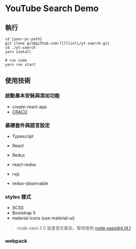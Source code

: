 # YouTube Search Demo


## 執行

```shell
cd {your-pc-path}
git clone git@github.com:lllllinli/yt-saerch.git
cd ./yt-saerch
yarn inatall

# run code 
yarn run start

````


## 使用技術

### 啟動基本安裝與添加功能

+ create-react-app
+ [CRACO](https://github.com/gsoft-inc/craco)


### 基礎套件與語言設定

+ Typescript
+ React
+ Redux
+ react-redux

+ rxjs
+ redux-observable

### styles 樣式

+ SCSS
+ Bootstrap 5
+ material icons (use material-ui)
> node-sass 5.0 版會發生衝突，暫時使用 node-sass@4.14.1

### webpack 